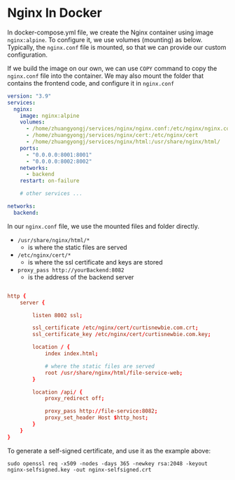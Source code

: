# Nginx In Docker

In docker-compose.yml file, we create the Nginx container using image `nginx:alpine`. To configure it, we use volumes (mounting) as below. Typically, the `nginx.conf` file is mounted, so that we can provide our custom configuration. 

If we build the image on our own, we can use `COPY` command to copy the `nginx.conf` file into the container. We may also mount the folder that contains the frontend code, and configure it in `nginx.conf`

```yml
version: "3.9"
services:
  nginx:
    image: nginx:alpine
    volumes:
      - /home/zhuangyongj/services/nginx/nginx.conf:/etc/nginx/nginx.conf
      - /home/zhuangyongj/services/nginx/cert:/etc/nginx/cert
      - /home/zhuangyongj/services/nginx/html:/usr/share/nginx/html/ 
    ports:
      - "0.0.0.0:8001:8001"
      - "0.0.0.0:8002:8002"
    networks:
      - backend
    restart: on-failure 

    # other services ...

networks:
  backend:
```

In our `nginx.conf` file, we use the mounted files and folder directly.

- `/usr/share/nginx/html/*`
    - is where the static files are served
- `/etc/nginx/cert/*`
    - is where the ssl certificate and keys are stored
- `proxy_pass http://yourBackend:8082`
    - is the address of the backend server 

```conf

http {
    server {

        listen 8002 ssl;

		ssl_certificate /etc/nginx/cert/curtisnewbie.com.crt;
		ssl_certificate_key /etc/nginx/cert/curtisnewbie.com.key;

        location / {
            index index.html; 

            # where the static files are served            
            root /usr/share/nginx/html/file-service-web;
        }

        location /api/ {
            proxy_redirect off;

            proxy_pass http://file-service:8082;
            proxy_set_header Host $http_host;
        }
    }
}
```

To generate a self-signed certificate, and use it as the example above:

```
sudo openssl req -x509 -nodes -days 365 -newkey rsa:2048 -keyout nginx-selfsigned.key -out nginx-selfsigned.crt
```



